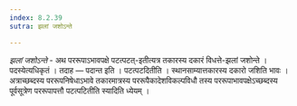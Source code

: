 ```yaml
---
index: 8.2.39
sutra: झलां जशोऽन्ते

---
```

_झलां जशोऽन्ते_ - अथ पररूपाऽभावपक्षे पटत्पटत्-इतीत्यत्र तकारस्य दकारं विधत्ते-झलां जशोन्ते । पदस्येत्यधिकृतं । तदाह — पदान्त इति । पटत्पटदितीति । स्थानसाम्यात्तकारस्य दकारो जशिति भावः । अत्राच्छब्दस्य पररूपनिषेधाऽभावे तकारमात्रस्य पररूपैकादेशविकल्पविधौ तस्य पररूपाभावपक्षेऽच्छब्दस्य पूर्वसूत्रेण पररूपापत्तौ पटत्पटितीति स्यादिति ध्येयम् ।